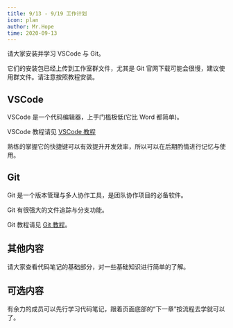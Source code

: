 ```yaml
---
title: 9/13 - 9/19 工作计划
icon: plan
author: Mr.Hope
time: 2020-09-13
---
```


请大家安装并学习 VSCode 与 Git。

它们的安装包已经上传到工作室群文件，尤其是 Git 官网下载可能会很慢，建议使用群文件。请注意按照教程安装。

<!-- more -->

## VSCode

VSCode 是一个代码编辑器，上手门槛极低(它比 Word 都简单)。

VSCode 教程请见 [VSCode 教程](https://mrhope.site/software/vscode/)

熟练的掌握它的快捷键可以有效提升开发效率，所以可以在后期酌情进行记忆与使用。

## Git

Git 是一个版本管理与多人协作工具，是团队协作项目的必备软件。

Git 有很强大的文件追踪与分支功能。

Git 教程请见 [Git 教程](https://mrhope.site/software/git/)。

## 其他内容

请大家查看代码笔记的基础部分，对一些基础知识进行简单的了解。

## 可选内容

有余力的成员可以先行学习代码笔记，跟着页面底部的“下一章”按流程去学就可以了。
